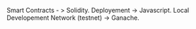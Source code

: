 Smart Contracts - > Solidity.
Deployement -> Javascript.
Local Developement Network (testnet) -> Ganache.
